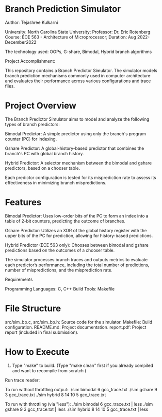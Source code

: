 # Branch Prediction Simulator
Author: Tejashree Kulkarni

University: North Carolina State University; 
Professor: Dr. Eric Rotenberg
Course: ECE 563 - Architecture of Microprocessor; 
Duration: Aug 2022- December2022

The technology used: OOPs, G-share, Bimodal, Hybrid branch algorithms

Project Accomplishment:

This repository contains a Branch Predictor Simulator. The simulator models branch prediction mechanisms commonly used in computer architecture and evaluates their performance across various configurations and trace files.

# Project Overview

The Branch Predictor Simulator aims to model and analyze the following types of branch predictors:

Bimodal Predictor: A simple predictor using only the branch's program counter (PC) for indexing.

Gshare Predictor: A global-history-based predictor that combines the branch's PC with global branch history.

Hybrid Predictor: A selector mechanism between the bimodal and gshare predictors, based on a chooser table.

Each predictor configuration is tested for its misprediction rate to assess its effectiveness in minimizing branch mispredictions.

# Features

Bimodal Predictor: Uses low-order bits of the PC to form an index into a table of 2-bit counters, predicting the outcome of branches.

Gshare Predictor: Utilizes an XOR of the global history register with the upper bits of the PC for prediction, allowing for history-based predictions.

Hybrid Predictor (ECE 563 only): Chooses between bimodal and gshare predictions based on the outcomes of a chooser table.

The simulator processes branch traces and outputs metrics to evaluate each predictor’s performance, including the total number of predictions, number of mispredictions, and the misprediction rate.

Requirements

Programming Languages: C, C++
Build Tools: Makefile

# File Structure
src/sim_bp.c, src/sim_bp.h: Source code for the simulator.
Makefile: Build configuration.
README.md: Project documentation.
report.pdf: Project report (included in final submission). 

# How to Execute

1. Type "make" to build.  (Type "make clean" first if you already compiled and want to recompile from scratch.)
 
Run trace reader:
 
To run without throttling output:
./sim bimodal 6 gcc_trace.txt
./sim gshare 9 3 gcc_trace.txt
./sim hybrid 8 14 10 5 gcc_trace.txt

To run with throttling (via "less"):
./sim bimodal 6 gcc_trace.txt | less
./sim gshare 9 3 gcc_trace.txt | less
./sim hybrid 8 14 10 5 gcc_trace.txt | less


